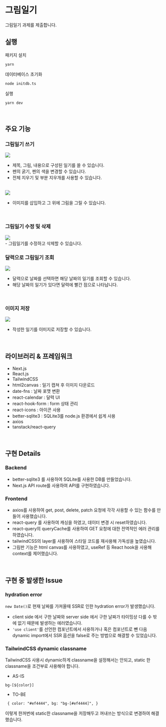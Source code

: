 # 그림일기

그림일기 과제를 제출합니다.

## 실행

패키지 설치

```
yarn
```

데이터베이스 초기화

```
node initdb.ts
```

실행

```
yarn dev
```

<br/>

## 주요 기능

### 그림일기 쓰기

<img src="./imgs/create.gif"/>

<br/>

- 제목, 그림, 내용으로 구성된 일기를 쓸 수 있습니다.
- 펜의 굵기, 펜의 색을 변경할 수 있습니다.
- 전체 지우기 및 부분 지우개를 사용할 수 있습니다.

<br/>

<img src="./imgs/image.gif"/>

<br/>

- 이미지를 삽입하고 그 위에 그림을 그릴 수 있습니다.

<br/>

### 그림일기 수정 및 삭제

<img src="./imgs/delete.gif"/>

<br/>
- 그림일기를 수정하고 삭제할 수 있습니다.

<br/>

### 달력으로 그림일기 조회

<img src="./imgs/calendar.gif"/>

<br/>

- 달력으로 날짜를 선택하면 해당 날짜의 일기를 조회할 수 있습니다.
- 해당 날짜의 일기가 있다면 달력에 빨간 점으로 나타납니다.

<br/>

### 이미지 저장

<img src="./imgs/save.gif" />

<br/>

- 작성한 일기를 이미지로 저장할 수 있습니다.

<br/>

## 라이브러리 & 프레임워크

- Next.js
- React.js
- TailwindCSS
- html2canvas : 일기 캡쳐 후 이미지 다운로드
- date-fns : 날짜 포맷 변환
- react-calendar : 달력 UI
- react-hook-form : form 상태 관리
- react-icons : 아이콘 사용
- better-sqlite3 : SQLite3를 node.js 환경에서 쉽게 사용
- axios
- tanstack/react-query

<br/>

## 구현 Details

### Backend

- better-sqlite3 를 사용하여 SQLite를 사용한 DB를 만들었습니다.
- Next.js API route를 사용하여 API를 구현하였습니다.

### Frontend

- axios를 사용하여 get, post, delete, patch 요청에 각각 사용할 수 있는 함수를 만들어 사용했습니다.
- react-query 를 사용하여 캐싱을 하였고, 데이터 변경 시 reset하였습니다.
- react-query의 queryCache를 사용하여 GET 요청에 대한 전역적인 에러 관리를 하였습니다.
- tailwindCSS의 layer를 사용하여 스타일 코드를 재사용해 가독성을 높였습니다.
- 그림판 기능은 html canvas를 사용하였고, useRef 등 React hook을 사용해 context를 제어했습니다.

<br/>

## 구현 중 발생한 Issue

### hydration error

`new Date()`로 현재 날짜를 가져올때 SSR로 인한 hydration error가 발생했습니다.

- client side 에서 구한 날짜와 server side 에서 구한 날짜가 타이밍상 다를 수 밖에 없기 때문에 발생하는 에러였습니다.
- `'use client'`를 선언한 컴포넌트에서 사용하거나 혹은 컴포넌트로 뺀 다음 dynamic import에서 SSR 옵션을 false로 주는 방법으로 해결할 수 있었습니다.

### TailwindCSS dynamic classname

TailwindCSS 사용시 dynamic하게 classname을 설정해서는 안되고, static 한 classname을 조건부로 사용해야 합니다.

- AS-IS

```
bg-[${color}]
```

- TO-BE

```
 { color: "#ef4444", bg: "bg-[#ef4444]", }
```

이렇게 한꺼번에 static한 classname을 저장해두고 꺼내쓰는 방식으로 변경하여 해결했습니다.
